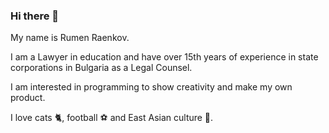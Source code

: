 ### Hi there 👋

My name is Rumen Raenkov.

I am a Lawyer in education and have over 15th years of experience in state corporations in Bulgaria as a Legal Counsel. 

I am interested in programming to show creativity and make my own product.

I love cats 🐈, football ⚽ and East Asian culture 🐉.
<!--
**Randeman/Randeman** is a ✨ _special_ ✨ repository because its `README.md` (this file) appears on your GitHub profile.

Here are some ideas to get you started:

- 🔭 I’m currently working on ...
- 🌱 I’m currently learning ...
- 👯 I’m looking to collaborate on ...
- 🤔 I’m looking for help with ...
- 💬 Ask me about ...
- 📫 How to reach me: ...
- 😄 Pronouns: ...
- ⚡ Fun fact: ...
-->
